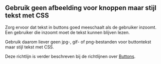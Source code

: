 ## Gebruik geen afbeelding voor knoppen maar stijl tekst met CSS

Zorg ervoor dat tekst in buttons goed meeschaalt als de gebruiker inzoomt. Een gebruiker die inzoomt moet de tekst kunnen blijven lezen.

Gebruik daarom liever geen jpg-, gif- of png-bestanden voor buttontekst maar stijl tekst met CSS.

Deze richtlijn is verder beschreven bij de richtlijnen over [Buttons](/richtlijnen/formulieren/buttons).
